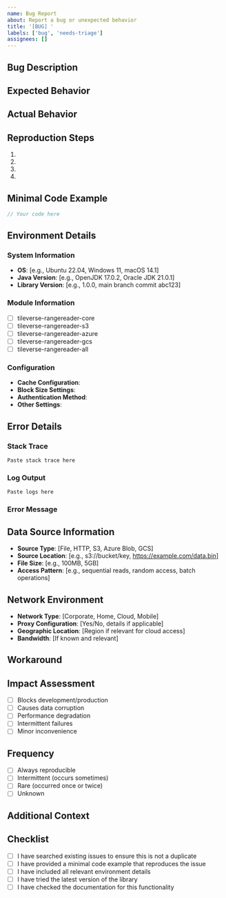 ```yaml
---
name: Bug Report
about: Report a bug or unexpected behavior
title: '[BUG] '
labels: ['bug', 'needs-triage']
assignees: []
---
```


## Bug Description
<!-- A clear and concise description of what the bug is -->

## Expected Behavior
<!-- What you expected to happen -->

## Actual Behavior
<!-- What actually happened -->

## Reproduction Steps
<!-- Steps to reproduce the behavior -->
1. 
2. 
3. 
4. 

## Minimal Code Example
<!-- Provide a minimal code example that reproduces the issue -->
```java
// Your code here
```

## Environment Details

### System Information
- **OS**: [e.g., Ubuntu 22.04, Windows 11, macOS 14.1]
- **Java Version**: [e.g., OpenJDK 17.0.2, Oracle JDK 21.0.1]
- **Library Version**: [e.g., 1.0.0, main branch commit abc123]

### Module Information
<!-- Which modules are you using? -->
- [ ] tileverse-rangereader-core
- [ ] tileverse-rangereader-s3
- [ ] tileverse-rangereader-azure
- [ ] tileverse-rangereader-gcs
- [ ] tileverse-rangereader-all

### Configuration
<!-- Relevant configuration details -->
- **Cache Configuration**: 
- **Block Size Settings**: 
- **Authentication Method**: 
- **Other Settings**: 

## Error Details

### Stack Trace
<!-- Full stack trace if available -->
```
Paste stack trace here
```

### Log Output
<!-- Relevant log output with DEBUG level if possible -->
```
Paste logs here
```

### Error Message
<!-- The specific error message you received -->

## Data Source Information
<!-- If the issue is related to a specific data source -->
- **Source Type**: [File, HTTP, S3, Azure Blob, GCS]
- **Source Location**: [e.g., s3://bucket/key, https://example.com/data.bin]
- **File Size**: [e.g., 100MB, 5GB]
- **Access Pattern**: [e.g., sequential reads, random access, batch operations]

## Network Environment
<!-- If relevant to cloud storage or HTTP issues -->
- **Network Type**: [Corporate, Home, Cloud, Mobile]
- **Proxy Configuration**: [Yes/No, details if applicable]
- **Geographic Location**: [Region if relevant for cloud access]
- **Bandwidth**: [If known and relevant]

## Workaround
<!-- If you found a temporary workaround, describe it here -->

## Impact Assessment
- [ ] Blocks development/production
- [ ] Causes data corruption
- [ ] Performance degradation
- [ ] Intermittent failures
- [ ] Minor inconvenience

## Frequency
- [ ] Always reproducible
- [ ] Intermittent (occurs sometimes)
- [ ] Rare (occurred once or twice)
- [ ] Unknown

## Additional Context
<!-- Any other context about the problem -->
<!-- Screenshots, profiling data, related issues, etc. -->

## Checklist
<!-- Please check all that apply -->
- [ ] I have searched existing issues to ensure this is not a duplicate
- [ ] I have provided a minimal code example that reproduces the issue
- [ ] I have included all relevant environment details
- [ ] I have tried the latest version of the library
- [ ] I have checked the documentation for this functionality